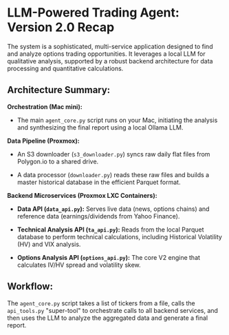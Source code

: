 # LLM-Powered Trading Agent: Version 2.0 Recap

The system is a sophisticated, multi-service application designed to find and analyze options trading opportunities. It leverages a local LLM for qualitative analysis, supported by a robust backend architecture for data processing and quantitative calculations.

## Architecture Summary:

**Orchestration (Mac mini):**

* The main `agent_core.py` script runs on your Mac, initiating the analysis and synthesizing the final report using a local Ollama LLM.

**Data Pipeline (Proxmox):**

* An S3 downloader (`s3_downloader.py`) syncs raw daily flat files from Polygon.io to a shared drive.

* A data processor (`downloader.py`) reads these raw files and builds a master historical database in the efficient Parquet format.

**Backend Microservices (Proxmox LXC Containers):**

* **Data API (`data_api.py`):** Serves live data (news, options chains) and reference data (earnings/dividends from Yahoo Finance).

* **Technical Analysis API (`ta_api.py`):** Reads from the local Parquet database to perform technical calculations, including Historical Volatility (HV) and VIX analysis.

* **Options Analysis API (`options_api.py`):** The core V2 engine that calculates IV/HV spread and volatility skew.

## Workflow:

The `agent_core.py` script takes a list of tickers from a file, calls the `api_tools.py` "super-tool" to orchestrate calls to all backend services, and then uses the LLM to analyze the aggregated data and generate a final report.
